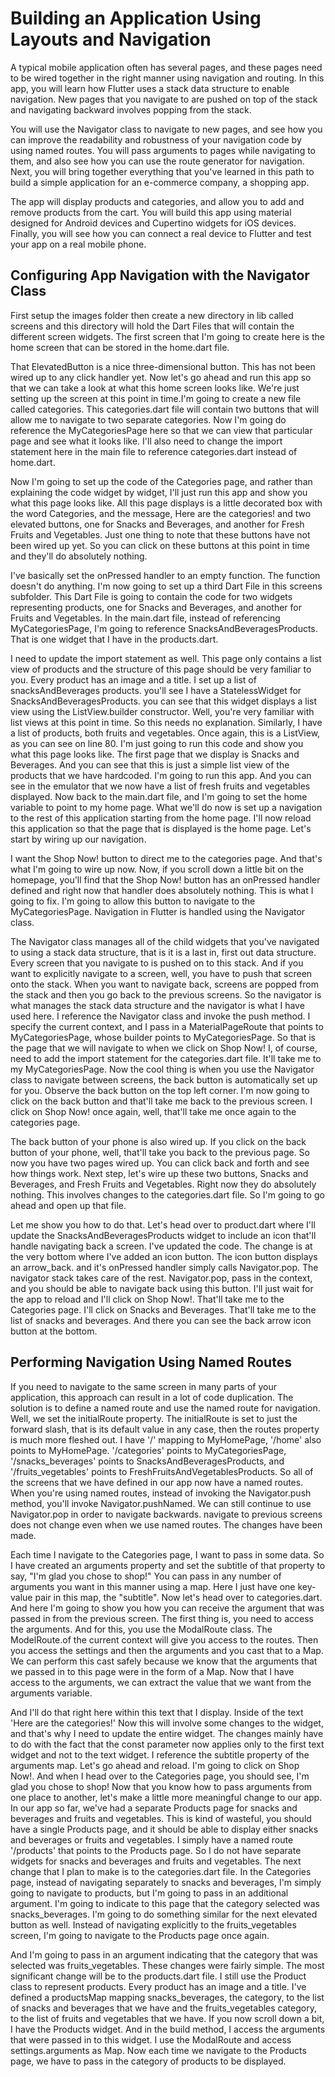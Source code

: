 # Building an Application Using Layouts and Navigation
A typical mobile application often has several pages, and these pages need to be wired together in the right manner using navigation and routing. In this app, you will learn how Flutter uses a stack data structure to enable navigation. New pages that you navigate to are pushed on top of the stack and navigating backward involves popping from the stack.

You will use the Navigator class to navigate to new pages, and see how you can improve the readability and robustness of your navigation code by using named routes. You will pass arguments to pages while navigating to them, and also see how you can use the route generator for navigation. Next, you will bring together everything that you've learned in this path to build a simple application for an e-commerce company, a shopping app.

The app will display products and categories, and allow you to add and remove products from the cart. You will build this app using material designed for Android devices and Cupertino widgets for iOS devices. Finally, you will see how you can connect a real device to Flutter and test your app on a real mobile phone. 

## Configuring App Navigation with the Navigator Class
First setup the images folder then create a new directory in lib called screens and this directory will hold the Dart Files that will contain the different screen widgets. The first screen that I'm going to create here is the home screen that can be stored in the home.dart file. 

That ElevatedButton is a nice three-dimensional button. This has not been wired up to any click handler yet. Now let's go ahead and run this app so that we can take a look at what this home screen looks like. We're just setting up the screen at this point in time.I'm going to create a new file called categories. This categories.dart file will contain two buttons that will allow me to navigate to two separate categories. Now I'm going do reference the MyCategoriesPage here so that we can view that particular page and see what it looks like. I'll also need to change the import statement here in the main file to reference categories.dart instead of home.dart. 

Now I'm going to set up the code of the Categories page, and rather than explaining the code widget by widget, I'll just run this app and show you what this page looks like. All this page displays is a little decorated box with the word Categories, and the message, Here are the categories! and two elevated buttons, one for Snacks and Beverages, and another for Fresh Fruits and Vegetables. Just one thing to note that these buttons have not been wired up yet. So you can click on these buttons at this point in time and they'll do absolutely nothing.

I've basically set the onPressed handler to an empty function. The function doesn't do anything. I'm now going to set up a third Dart File in this screens subfolder. This Dart File is going to contain the code for two widgets representing products, one for Snacks and Beverages, and another for Fruits and Vegetables. In the main.dart file, instead of referencing MyCategoriesPage, I'm going to reference SnacksAndBeveragesProducts. That is one widget that I have in the products.dart.

I need to update the import statement as well. This page only contains a list view of products and the structure of this page should be very familiar to you.  Every product has an image and a title. I set up a list of snacksAndBeverages products. you'll see I have a StatelessWidget for SnacksAndBeveragesProducts. you can see that this widget displays a list view using the ListView.builder constructor. Well, you're very familiar with list views at this point in time. So this needs no explanation. Similarly, I have a list of products, both fruits and vegetables. Once again, this is a ListView, as you can see on line 80. I'm just going to run this code and show you what this page looks like. The first page that we display is Snacks and Beverages. And you can see that this is just a simple list view of the products that we have hardcoded. 
I'm going to run this app. And you can see in the emulator that we now have a list of fresh fruits and vegetables displayed. Now back to the main.dart file, and I'm going to set the home variable to point to my home page. What we'll do now is set up a navigation to the rest of this application starting from the home page. I'll now reload this application so that the page that is displayed is the home page. Let's start by wiring up our navigation.

I want the Shop Now! button to direct me to the categories page. And that's what I'm going to wire up now. Now, if you scroll down a little bit on the homepage, you'll find that the Shop Now! button has an onPressed handler defined and  right now that handler does absolutely nothing. This is what I going to fix. I'm going to allow this button to navigate to the MyCategoriesPage. Navigation in Flutter is handled using the Navigator class.

The Navigator class manages all of the child widgets that you've navigated to using a stack data structure, that is it is a last in, first out data structure. Every screen that you navigate to is pushed on to this stack. And if you want to explicitly navigate to a screen, well, you have to push that screen onto the stack. When you want to navigate back, screens are popped from the stack and then you go back to the previous screens. So the navigator is what manages the stack data structure and the navigator is what I have used here. I reference the Navigator class and invoke the push method. I specify the current context, and I pass in a MaterialPageRoute that points to MyCategoriesPage, whose builder points to MyCategoriesPage. So that is the page that we will navigate to when we click on Shop Now! I, of course, need to add the import statement for the categories.dart file. It'll take me to my MyCategoriesPage. Now the cool thing is when you use the Navigator class to navigate between screens, the back button is automatically set up for you. Observe the back button on the top left corner. I'm now going to click on the back button and that'll take me back to the previous screen. I click on Shop Now! once again, well, that'll take me once again to the categories page.

The back button of your phone is also wired up. If you click on the back button of your phone, well, that'll take you back to the previous page. So now you have two pages wired up. You can click back and forth and see how things work. Next step, let's wire up these two buttons, Snacks and Beverages, and Fresh Fruits and Vegetables. Right now they do absolutely nothing. This involves changes to the categories.dart file. So I'm going to go ahead and open up that file.

Let me show you how to do that. Let's head over to product.dart where I'll update the SnacksAndBeveragesProducts widget to include an icon that'll handle navigating back a screen. I've updated the code. The change is at the very bottom where I've added an icon button. The icon button displays an arrow_back. and it's onPressed handler simply calls Navigator.pop. 
The navigator stack takes care of the rest. Navigator.pop, pass in the context, and you should be able to navigate back using this button. I'll just wait for the app to reload and I'll click on Shop Now!. That'll take me to the Categories page. I'll click on Snacks and Beverages. That'll take me to the list of snacks and beverages. And there you can see the back arrow icon button at the bottom. 

## Performing Navigation Using Named Routes
If you need to navigate to the same screen in many parts of your application, this approach can result in a lot of code duplication. The solution is to define a named route and use the named route for navigation. Well, we set the initialRoute property. The initialRoute is set to just the forward slash, that is its default value in any case, then the routes property is much more fleshed out. I have '/' mapping to MyHomePage, '/home' also points to MyHomePage.  '/categories' points to MyCategoriesPage, '/snacks_beverages' points to SnacksAndBeveragesProducts, and '/fruits_vegetables' points to FreshFruitsAndVegetablesProducts. So all of the screens that we have defined in our app now have a named routes. When you're using named routes, instead of invoking the Navigator.push method, you'll invoke Navigator.pushNamed. We can still continue to use Navigator.pop in order to navigate backwards. navigate to previous screens does not change even when we use named routes. The changes have been made.

Each time I navigate to the Categories page, I want to pass in some data. So I have created an arguments property and set the subtitle of that property to say, "I'm glad you chose to shop!" You can pass in any number of arguments you want in this manner using a map. Here I just have one key-value pair in this map, the "subtitle". Now let's head over to categories.dart. And here I'm going to show you how you can receive the argument that was passed in from the previous screen. The first thing is, you need to access the arguments. And for this, you use the ModalRoute class. The ModelRoute.of the current context will give you access to the routes. Then you access the settings and then the arguments and you cast that to a Map. We can perform this cast safely because we know that the arguments that we passed in to this page were in the form of a Map. Now that I have access to the arguments, we can extract the value that we want from the arguments variable.

And I'll do that right here within this text that I display. Inside of the text 'Here are the categories!' Now this will involve some changes to the widget, and that's why I need to update the entire widget. The changes mainly have to do with the fact that the const parameter now applies only to the first text widget and not to the text widget. I reference the subtitle property of the arguments map. Let's go ahead and reload. I'm going to click on Shop Now!. And when I head over to the Categories page, you should see, I'm glad you chose to shop! Now that you know how to pass arguments from one place to another, let's make a little more meaningful change to our app. In our app so far, we've had a separate Products page for snacks and beverages and fruits and vegetables. This is kind of wasteful, you should have a single Products page, and it should be able to display either snacks and beverages or fruits and vegetables. I simply have a named route '/products' that points to the Products page. So I do not have separate widgets for snacks and beverages and fruits and vegetables. The next change that I plan to make is to the categories.dart file. In the Categories page, instead of navigating separately to snacks and beverages, I'm simply going to navigate to products, but I'm going to pass in an additional argument. I'm going to indicate to this page that the category selected was snacks_beverages. I'm going to do something similar for the next elevated button as well. Instead of navigating explicitly to the fruits_vegetables screen, I'm going to navigate to the Products page once again.

And I'm going to pass in an argument indicating that the category that was selected was fruits_vegetables. These changes were fairly simple. The most significant change will be to the products.dart file. I still use the Product class to represent products. Every product has an image and a title. I've defined a productsMap mapping snacks_beverages, the category, to the list of snacks and beverages that we have and the fruits_vegetables category, to the list of fruits and vegetables that we have. If you now scroll down a bit, I have the Products widget. And in the build method, I access the arguments that were passed in to this widget. I use the ModalRoute and access settings.arguments as Map. Now each time we navigate to the Products page, we have to pass in the category of products to be displayed. 